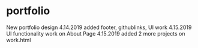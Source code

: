 # portfolio
New portfolio design
4.14.2019 added footer, githublinks, UI work
4.15.2019 UI functionality work on About Page
4.15.2019 added 2 more projects on work.html
